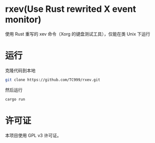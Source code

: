 # rxev(Use Rust rewrited X event monitor)

使用 Rust 重写的 xev 命令（Xorg 的键盘测试工具），仅能在类 Unix 下运行

# 运行
克隆代码到本地
```bash
git clone https://github.com/TC999/rxev.git
```
然后运行
```bash
cargo run
```

# 许可证

本项目使用 GPL v3 许可证。
